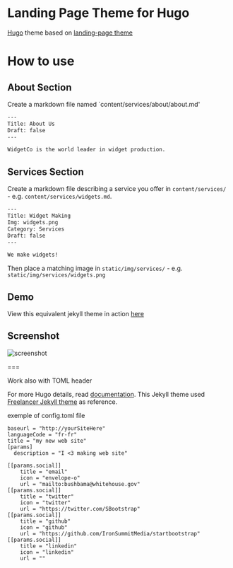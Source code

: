 # Landing Page Theme for Hugo

[Hugo](http://gohugo.io) theme based on 
[landing-page theme ](https://github.com/swcool/landing-page-theme)

# How to use

## About Section

Create a markdown file named `content/services/about/about.md'

```txt
---
Title: About Us
Draft: false
---

WidgetCo is the world leader in widget production.
```

## Services Section

Create a markdown file describing a service you offer in `content/services/` - e.g. `content/services/widgets.md`.

```txt
---
Title: Widget Making
Img: widgets.png
Category: Services
Draft: false
---

We make widgets!
```

Then place a matching image in `static/img/services/` - e.g. `static/img/services/widgets.png`


## Demo
View this equivalent jekyll theme in action [here](https://swcool.github.io/landing-page-theme)

## Screenshot
![screenshot](https://raw.githubusercontent.com/swcool/landing-page-theme/master/img/screenshot.png)

===

Work also with TOML header

For more Hugo details, read [documentation](http://jekyllrb.com/).
This Jekyll theme used [Freelancer Jekyll theme](https://github.com/jeromelachaud/freelancer-theme/) as reference.


exemple of config.toml file
```
baseurl = "http://yourSiteHere"
languageCode = "fr-fr"
title = "my new web site"
[params]
  description = "I <3 making web site"

[[params.social]]
    title = "email"
    icon = "envelope-o"
    url = "mailto:bushbama@whitehouse.gov"
[[params.social]]
    title = "twitter"
    icon = "twitter"
    url = "https://twitter.com/SBootstrap"
[[params.social]]
    title = "github"
    icon = "github"
    url = "https://github.com/IronSummitMedia/startbootstrap"
[[params.social]]
    title = "linkedin"
    icon = "linkedin"
    url = ""
```
